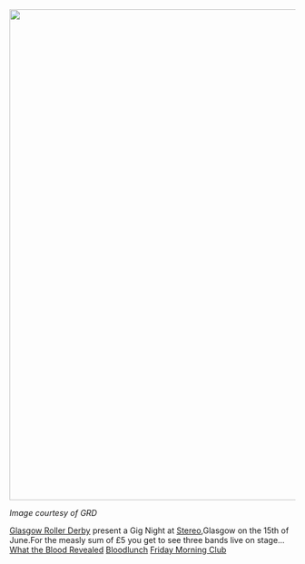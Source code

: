 <html><body><a href="http://scottishrollerderbyblog.com/2012/06/grd-bands.jpg"><img src="http://scottishrollerderbyblog.com/2012/06/grd-bands.jpg" alt="" title="grd bands" width="614" height="866" class="aligncenter size-full wp-image-1337"></a>

<em>Image courtesy of GRD</em>

<a href="http://glasgowrollerderby.com/">Glasgow Roller Derby</a> present a Gig Night at <a href="http://www.stereocafebar.com/">Stereo</a>,Glasgow on the 15th of June.For the measly sum of £5 you get to see three bands live on stage...
<a href="http://www.facebook.com/pages/What-the-Blood-Revealed/153508968022124">What the Blood Revealed</a>
<a href="http://www.facebook.com/pages/Bloodlunch/155756087784112">Bloodlunch</a>
<a href="http://www.facebook.com/pages/Friday-Morning-Club/115598048487417">Friday Morning Club</a>
</body></html>
